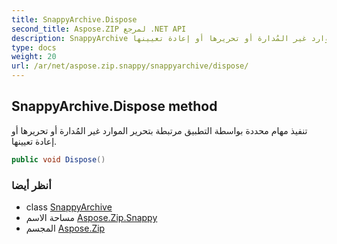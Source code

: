 ```yaml
---
title: SnappyArchive.Dispose
second_title: Aspose.ZIP لمرجع .NET API
description: SnappyArchive طريقة. تنفيذ مهام محددة بواسطة التطبيق مرتبطة بتحرير الموارد غير المُدارة أو تحريرها أو إعادة تعيينها.
type: docs
weight: 20
url: /ar/net/aspose.zip.snappy/snappyarchive/dispose/
---
```

## SnappyArchive.Dispose method

تنفيذ مهام محددة بواسطة التطبيق مرتبطة بتحرير الموارد غير المُدارة أو تحريرها أو إعادة تعيينها.

```csharp
public void Dispose()
```

### أنظر أيضا

* class [SnappyArchive](../)
* مساحة الاسم [Aspose.Zip.Snappy](../../snappyarchive/)
* المجسم [Aspose.Zip](../../../)


